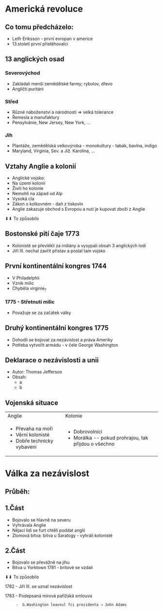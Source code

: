 <!-- Yay, no errors, warnings, or alerts! -->


# Americká revoluce


## Co tomu předcházelo: 



* Leifr Eriksson - první evropan v americe
* 13.století první přistěhovalci


## 13 anglických osad 


### Severovýchod 



* Zakládali menší zemědělské farmy; rybolov, dřevo
* Angličtí puritáni


### Střed  



* Různé náboženství a národnosti ⇒ velká tolerance
* Řemesla a manufaktury
* Pensylvánie, New Jersey, New York, …


### Jih 



* Plantáže, zemědělská velkovýroba - monokultury - tabák, bavlna, indigo
* Maryland, Virginia, Sev. a Již. Karolína, …


## Vztahy Anglie a kolonií 



* Anglické vojsko:
* Na území kolonií
* Živili ho kolonie
* Nemohli na západ od Alp
* Vysoká cla
* Zákon o kolkovném - daň z tiskovin
* Anglie zakazuje obchod s Evropou a nutí je kupovat zboží z Anglie

⬇⬇ To způsobilo


## Bostonské pití čaje  1773



* Kolonisté se převlékli za indiány a vysypali obsah 3 anglických lodí
* Jiří III. nechal zavřít přístav a poslal tam vojsko


## První kontinentální kongres 1744



* V Philadelphii 
* Vznik milic
* Chyběla virginie<sub>?</sub>


### 1775 - Střetnutí milic 



* Považuje se za začátek války


## Druhý kontinentální kongres 1775



* Dohodli se bojovat za nezávislost a práva Ameriky
* Potřeba vytvořit armádu - v čele George Washington


## Deklarace o nezávislosti a unii



* Autor: Thomas Jefferson
* Obsah:
    * a
    * b


## Vojenská situace 


<table>
  <tr>
   <td>Anglie
   </td>
   <td>Kolonie
   </td>
  </tr>
  <tr>
   <td>
<ul>

<li>Převaha na moři

<li>Věrní kolonisté

<li>Dobře technicky vybavení
</li>
</ul>
   </td>
   <td>
<ul>

<li>Dobrovolníci

<li>Morálka -- pokud prohrajou, tak přijdou o všechno
</li>
</ul>
   </td>
  </tr>
</table>



## 


# Válka za nezávislost 


## Průběh:


## 1.Část



* Bojovalo se hlavně na severu
* Vyhrávala Anglie
* Nějací lidi se furt chtěli poddat anglii
* Zlomová bitva: bitva u Saratogy - vyhráli kolonisté


## 2.Část 



* Bojovalo se převážně na jihu
* Bitva u Yorktown 1781 - britové se vzdali

⬇⬇ To způsobilo

1782 - Jiří III. se uznal nezávislost

1783 - Podepsaná mírová pařížská smlouva 

         -  G.Washington leavnul fci prezidenta → John Adams
